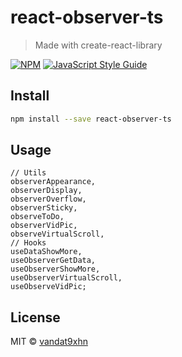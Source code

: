 # react-observer-ts

> Made with create-react-library

[![NPM](https://img.shields.io/npm/v/react-observer-ts.svg)](https://www.npmjs.com/package/react-observer-ts) [![JavaScript Style Guide](https://img.shields.io/badge/code_style-standard-brightgreen.svg)](https://standardjs.com)

## Install

```bash
npm install --save react-observer-ts
```

## Usage

```tsx
// Utils
observerAppearance,
observerDisplay,
observerOverflow,
observerSticky,
observeToDo,
observerVidPic,
observeVirtualScroll,
// Hooks
useDataShowMore,
useObserverGetData,
useObserverShowMore,
useObserverVirtualScroll,
useObserveVidPic;
```

## License

MIT © [vandat9xhn](https://github.com/vandat9xhn)
